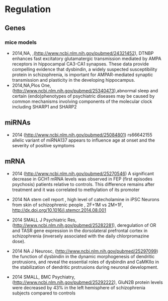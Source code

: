 # Regulation

## Genes

### mice models

* 2014,NA, ,(http://www.ncbi.nlm.nih.gov/pubmed/24321452), DTNBP enhances fast excitatory glutamatergic transmission mediated by AMPA receptors in hippocampal CA3-CA1 synapses. These data provide compelling evidence that dysbindin, a widely suspected susceptibility protein in schizophrenia, is important for AMPAR-mediated synaptic transmission and plasticity in the developing hippocampus. 
* 2014,NA,Plos One, (http://www.ncbi.nlm.nih.gov/pubmed/25340473),abnormal sleep and certain (endo)phenotypes of psychiatric diseases may be caused by common mechanisms involving components of the molecular clock including SHARP1 and SHARP2

## miRNAs

* 2014 (http://www.ncbi.nlm.nih.gov/pubmed/25084801) rs66642155 allelic variant of miRNA137 appears to influence age at onset and the severity of positive symptoms

## mRNA

* 2014 (http://www.ncbi.nlm.nih.gov/pubmed/25270546)  A significant decrease in GCH1 mRNA levels was observed in FEP (first episodes psychosis) patients relative to controls. This difference remains after treatment and it was correlated to methylation of its promoter

* 2014 NA stem cell report , high level of catecholamine in iPSC Neurons from skin of schizophrenic people , 2F+1M vs 2M+1F, http://dx.doi.org/10.1016/j.stemcr.2014.08.001

* 2014 SMALL J Psychiatric Res, (http://www.ncbi.nlm.nih.gov/pubmed/25282281), deregulation of OR and TASR gene expression in the dorsolateral prefrontal cortex in schizophrenia (inversely associated with the daily chlorpromazine dose). 

* 2014 NA J Neurosc, (http://www.ncbi.nlm.nih.gov/pubmed/25297099) the function of dysbindin in the dynamic morphogenesis of dendritic protrusions, and reveal the essential roles of dysbindin and CaMKIIα in the stabilization of dendritic protrusions during neuronal development. 

* 2014 SMALL, BMC Psychiatry, (http://www.ncbi.nlm.nih.gov/pubmed/25292222), GluN2B protein levels were decreased by 43% in the left hemisphere of schizophrenia subjects compared to controls 
